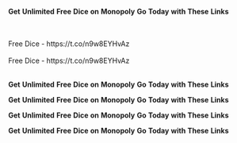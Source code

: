 <strong>Get</strong> <strong>Unlimited</strong> <strong>Free</strong> <strong>Dice</strong> <strong>on</strong> <strong>Monopoly</strong> <strong>Go</strong> <strong>Today</strong> <strong>with</strong> <strong>These</strong> <strong>Links</strong>

<br>
<br>Free Dice - https://t.co/n9w8EYHvAz
<br>
<br>Free Dice - https://t.co/n9w8EYHvAz
<br>
<br>

<strong>Get</strong> <strong>Unlimited</strong> <strong>Free</strong> <strong>Dice</strong> <strong>on</strong> <strong>Monopoly</strong> <strong>Go</strong> <strong>Today</strong> <strong>with</strong> <strong>These</strong> <strong>Links</strong>

<strong>Get</strong> <strong>Unlimited</strong> <strong>Free</strong> <strong>Dice</strong> <strong>on</strong> <strong>Monopoly</strong> <strong>Go</strong> <strong>Today</strong> <strong>with</strong> <strong>These</strong> <strong>Links</strong>

<strong>Get</strong> <strong>Unlimited</strong> <strong>Free</strong> <strong>Dice</strong> <strong>on</strong> <strong>Monopoly</strong> <strong>Go</strong> <strong>Today</strong> <strong>with</strong> <strong>These</strong> <strong>Links</strong>

<strong>Get</strong> <strong>Unlimited</strong> <strong>Free</strong> <strong>Dice</strong> <strong>on</strong> <strong>Monopoly</strong> <strong>Go</strong> <strong>Today</strong> <strong>with</strong> <strong>These</strong> <strong>Links</strong>
